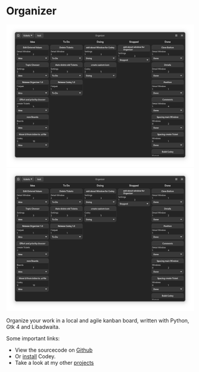 # Organizer

![organizer1.png](assets/organizer1.png) ![organizer1.png](assets/organizer1.png)

Organize your work in a local and agile kanban board, written with Python, Gtk 4 and Libadwaita.

Some important links: 
* View the sourcecode on [Github](https://github.com/UnicornyRainbow/Organizer)
* Or [install](https://UnicornyRainbow.io/Organizer/install) Codey.
* Take a look at my other [projects](https://UnicornyRainbow.github.io/UnicornyRainbow/myProjects)
